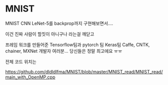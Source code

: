 # MNIST

MNIST CNN LeNet-5를 backprop까지 구현해보면서....

이건 진짜 사람이 할짓이 아니구나 라는걸 깨닫고

프레임 워크를 만들어준 Tensorflow팀과 pytorch 팀 Keras팀 Caffe, CNTK, chainer, MXNet 개발자 여러분... 당신들은 정말 최고에요 ㅠㅠ

전체 코드 위치는 

https://github.com/dldldlfma/MNIST/blob/master/MNIST_read/MNIST_read/main_with_OpenMP.cpp

